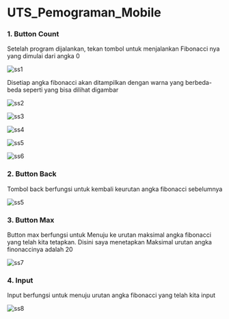 # UTS_Pemograman_Mobile

### 1. Button Count
Setelah program dijalankan, tekan tombol untuk menjalankan Fibonacci nya yang dimulai dari angka 0

![ss1](https://github.com/FsBagaskorooooo/UTS_Pemograman__Mobile/assets/130354090/0ba06c9a-5419-4033-bba8-64f86d9c5303)

Disetiap angka fibonacci akan ditampilkan dengan warna yang berbeda-beda seperti yang bisa dilihat digambar

![ss2](https://github.com/FsBagaskorooooo/UTS_Pemograman__Mobile/assets/130354090/88730d49-e096-45f4-a16a-6844b47d4c83)

![ss3](https://github.com/FsBagaskorooooo/UTS_Pemograman__Mobile/assets/130354090/43759107-45ae-44ca-8749-9c44caa48f4d)

![ss4](https://github.com/FsBagaskorooooo/UTS_Pemograman__Mobile/assets/130354090/e98c0136-1804-4411-9811-597208d0d657)

![ss5](https://github.com/FsBagaskorooooo/UTS_Pemograman__Mobile/assets/130354090/1014b476-17ad-4577-a720-44fc1e08ec1f)

![ss6](https://github.com/FsBagaskorooooo/UTS_Pemograman__Mobile/assets/130354090/9e154378-1862-4e29-b253-d25c39f74b01)

### 2. Button Back
Tombol back berfungsi untuk kembali keurutan angka fibonacci sebelumnya

![ss5](https://github.com/FsBagaskorooooo/UTS_Pemograman__Mobile/assets/130354090/1014b476-17ad-4577-a720-44fc1e08ec1f)


### 3. Button Max
Button max berfungsi untuk Menuju ke urutan maksimal angka fibonacci yang telah kita tetapkan. Disini saya menetapkan 
Maksimal urutan angka finonaccinya adalah 20

![ss7](https://github.com/FsBagaskorooooo/UTS_Pemograman__Mobile/assets/130354090/6a36ec59-af9d-41f0-9335-ac8b1f443a03)

### 4. Input
Input berfungsi untuk menuju urutan angka fibonacci yang telah kita input

![ss8](https://github.com/FsBagaskorooooo/UTS_Pemograman__Mobile/assets/130354090/da1de662-15b0-4249-b182-98c0001a269f)
